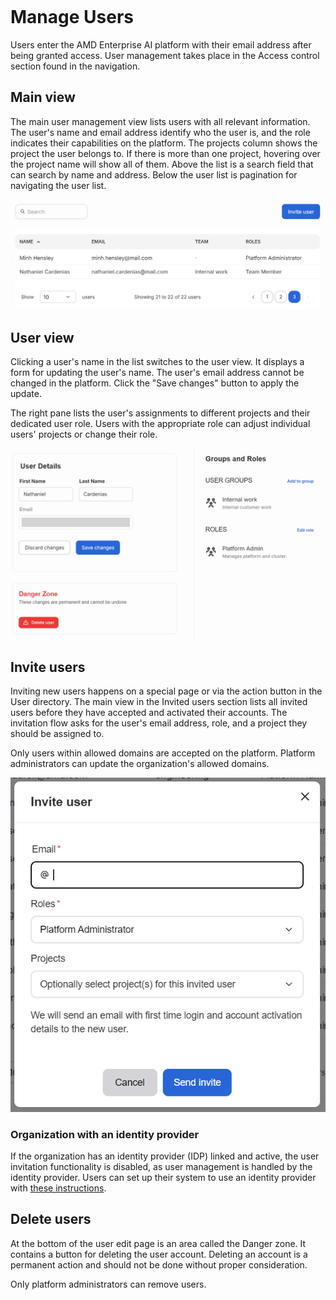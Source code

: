 <!--
Copyright © Advanced Micro Devices, Inc., or its affiliates.

SPDX-License-Identifier: MIT
-->

```{tags} user management, invite users, AMD Resource Manager
```

# Manage Users

Users enter the AMD Enterprise AI platform with their email address after being granted access. User management takes place in the Access control section found in the navigation.

## Main view

The main user management view lists users with all relevant information. The user's name and email address identify who the user is, and the role indicates their capabilities on the platform. The projects column shows the project the user belongs to. If there is more than one project, hovering over the project name will show all of them. Above the list is a search field that can search by name and address. Below the user list is pagination for navigating the user list.

![The main user view lists all users and their roles in the platform.](../../core-img/users/user-management-01.png)

## User view

Clicking a user's name in the list switches to the user view. It displays a form for updating the user's name. The user's email address cannot be changed in the platform. Click the "Save changes" button to apply the update.

The right pane lists the user's assignments to different projects and their dedicated user role. Users with the appropriate role can adjust individual users' projects or change their role.

![The user view is basically a form for maintaining user properties and their assignments.](../../core-img/users/user-management-02.png)

## Invite users

Inviting new users happens on a special page or via the action button in the User directory. The main view in the Invited users section lists all invited users before they have accepted and activated their accounts. The invitation flow asks for the user's email address, role, and a project they should be assigned to.

Only users within allowed domains are accepted on the platform. Platform administrators can update the organization's allowed domains.

![User invitation form is easy to use.](../../core-img/users/invite-users.png)

### Organization with an identity provider

If the organization has an identity provider (IDP) linked and active, the user invitation functionality is disabled, as user management is handled by the identity provider. Users can set up their system to use an identity provider with [these instructions](../../keycloak/sso.md).

## Delete users

At the bottom of the user edit page is an area called the Danger zone. It contains a button for deleting the user account. Deleting an account is a permanent action and should not be done without proper consideration.

Only platform administrators can remove users.
